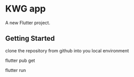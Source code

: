 # KWG app

A new Flutter project.

## Getting Started

clone the repository from github into you local environment

flutter pub get 

flutter run
